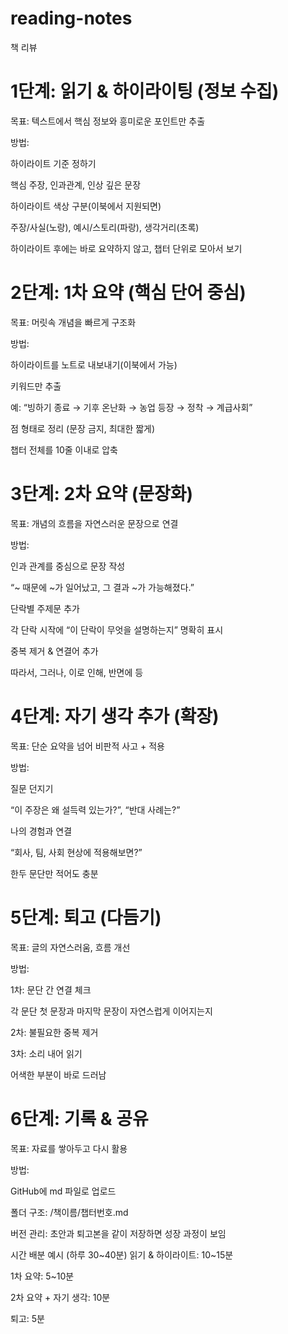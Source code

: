 # reading-notes
책 리뷰

# 1단계: 읽기 & 하이라이팅 (정보 수집)
목표: 텍스트에서 핵심 정보와 흥미로운 포인트만 추출

방법:

하이라이트 기준 정하기

핵심 주장, 인과관계, 인상 깊은 문장

하이라이트 색상 구분(이북에서 지원되면)

주장/사실(노랑), 예시/스토리(파랑), 생각거리(초록)

하이라이트 후에는 바로 요약하지 않고, 챕터 단위로 모아서 보기

# 2단계: 1차 요약 (핵심 단어 중심)
목표: 머릿속 개념을 빠르게 구조화

방법:

하이라이트를 노트로 내보내기(이북에서 가능)

키워드만 추출

예: “빙하기 종료 → 기후 온난화 → 농업 등장 → 정착 → 계급사회”

점 형태로 정리 (문장 금지, 최대한 짧게)

챕터 전체를 10줄 이내로 압축

# 3단계: 2차 요약 (문장화)
목표: 개념의 흐름을 자연스러운 문장으로 연결

방법:

인과 관계를 중심으로 문장 작성

“~ 때문에 ~가 일어났고, 그 결과 ~가 가능해졌다.”

단락별 주제문 추가

각 단락 시작에 “이 단락이 무엇을 설명하는지” 명확히 표시

중복 제거 & 연결어 추가

따라서, 그러나, 이로 인해, 반면에 등

# 4단계: 자기 생각 추가 (확장)
목표: 단순 요약을 넘어 비판적 사고 + 적용

방법:

질문 던지기

“이 주장은 왜 설득력 있는가?”, “반대 사례는?”

나의 경험과 연결

“회사, 팀, 사회 현상에 적용해보면?”

한두 문단만 적어도 충분

# 5단계: 퇴고 (다듬기)
목표: 글의 자연스러움, 흐름 개선

방법:

1차: 문단 간 연결 체크

각 문단 첫 문장과 마지막 문장이 자연스럽게 이어지는지

2차: 불필요한 중복 제거

3차: 소리 내어 읽기

어색한 부분이 바로 드러남

# 6단계: 기록 & 공유
목표: 자료를 쌓아두고 다시 활용

방법:

GitHub에 md 파일로 업로드

폴더 구조: /책이름/챕터번호.md

버전 관리: 초안과 퇴고본을 같이 저장하면 성장 과정이 보임

시간 배분 예시 (하루 30~40분)
읽기 & 하이라이트: 10~15분

1차 요약: 5~10분

2차 요약 + 자기 생각: 10분

퇴고: 5분